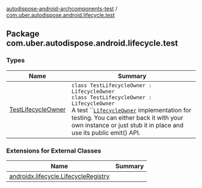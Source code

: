 [autodispose-android-archcomponents-test](../index.md) / [com.uber.autodispose.android.lifecycle.test](./index.md)

## Package com.uber.autodispose.android.lifecycle.test

### Types

| Name | Summary |
|---|---|
| [TestLifecycleOwner](-test-lifecycle-owner/index.md) | `class TestLifecycleOwner : LifecycleOwner`<br>`class TestLifecycleOwner : LifecycleOwner`<br>A test ``[`LifecycleOwner`](#) implementation for testing. You can either back it with your own instance or just stub it in place and use its public emit() API. |

### Extensions for External Classes

| Name | Summary |
|---|---|
| [androidx.lifecycle.LifecycleRegistry](androidx.lifecycle.-lifecycle-registry/index.md) |  |
